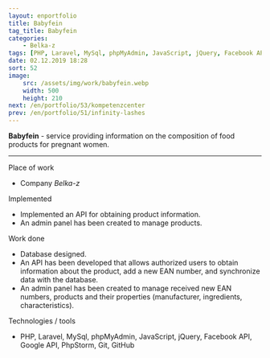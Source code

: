 ```yaml
---
layout: enportfolio
title: Babyfein
tag_title: Babyfein
categories:
    - Belka-z
tags: [PHP, Laravel, MySql, phpMyAdmin, JavaScript, jQuery, Facebook API, Google API, PhpStorm, Git, GitHub]
date: 02.12.2019 18:28
sort: 52
image: 
    src: /assets/img/work/babyfein.webp 
    width: 500
    height: 210
next: /en/portfolio/53/kompetenzcenter
prev: /en/portfolio/51/infinity-lashes
---
```


**Babyfein** - service providing information on the composition of food products for pregnant women.

---

Place of work

* Company _Belka-z_

Implemented

* Implemented an API for obtaining product information.
* An admin panel has been created to manage products.

Work done

* Database designed.
* An API has been developed that allows authorized users to obtain information about the product, add a new EAN number, 
and synchronize data with the database.
* An admin panel has been created to manage received new EAN numbers, products and their properties (manufacturer, 
ingredients, characteristics).

Technologies / tools

* PHP, Laravel, MySql, phpMyAdmin, JavaScript, jQuery, Facebook API, Google API, PhpStorm, Git, GitHub


